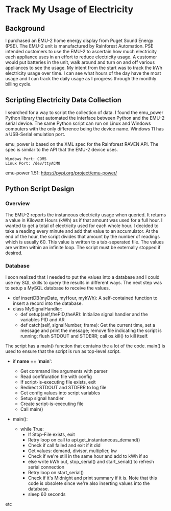 # Track My Usage of Electricity

## Background

I purchased an EMU-2 home energy display from Puget Sound Energy (PSE).  The EMU-2 unit is manufactured by Rainforest Automation.  PSE intended customers to use the EMU-2 to ascertain how much electricity each appliance uses in an effort to reduce electricity usage.  A customer would put batteries in the unit, walk around and turn on and off various appliances to see the usage.  My intent from the start was to track the kWh electricity usage over time.  I can see what hours of the day have the most usage and I can track the daily usage as I progress through the monthly billing cycle.

## Scripting Electricity Data Collection

I searched for a way to script the collection of data. I found the emu_power Python library that automated the interface between Python and the EMU-2 serial device.  The same Python script can run on Linux and Windows computers with the only difference being the device name.  Windows 11 has a USB-Serial emulation port.

emu_power is based on the XML spec for the Rainforest RAVEN API.  The spec is similar to the API that the EMU-2 device uses.

```
Windows Port: COM5
Linux Port: /dev/ttyACM0
```

emu-power 1.51: https://pypi.org/project/emu-power/

## Python Script Design

### Overview

The EMU-2 reports the instaneous electricity usage when queried.  It returns a value in Kilowatt Hours (kWh) as if that amount was used for a full hour.  I wanted to get a total of electricity used for each whole hour.  I decided to take a reading every minute and add that value to an accumulator.  At the end of the hour, the script divides that amount by the number of readings which is usually 60.  This value is written to a tab-seperated file.  The values are written within an infinite loop.  The script must be externally stopped if desired.

### Database

I soon realized that I needed to put the values into a database and I could use my SQL skills to query the results in different ways.  The next step was to setup a MySQL database to receive the values.

* def insertDB(myDate, myHour, mykWh): A self-contained function to insert a record into the database.
* class MySignalHandler:
  * def setup(self,thePID,theAR): Initialize signal handler and the variables PID and AR
  * def catch(self, signalNumber, frame): Get the current time, set a message and print the message; remove file indicating the script is running; flush STDOUT and STDERR; call os.kill() to kill itself.
  
The script has a main() function that contains the a lot of the code.  main() is used to ensure that the script is run as top-level script.

* if __name__ == '__main__':
  * Get command line arguments with parser
  * Read confifuration file with config
  * If script-is-executing file exists, exit
  * Redirect STDOUT and STDERR to log file
  * Get config values into script variables
  * Setup signal handler
  * Create script-is-executing file
  * Call main()
  
* main():
  * while True:
    * If Stop-File exists, exit
    * Retry loop on call to api.get_instantaneous_demand()
    * Check if call failed and exit if it did
    * Get values: demand, divisor, multiplier, kw
    * Check if we're still in the same hour and add to kWh if so
    * else write kWh out, stop_serial() and start_serial() to refresh serial connection
    * Retry loop on start_serial()
    * Check if it's Midnight and print summary if it is.  Note that this code is obsolete since we're also inserting values into the database.
    * sleep 60 seconds
    
etc